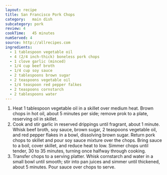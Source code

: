 ```yaml
---
layout: recipe
title: San Francisco Pork Chops
category:	main dish					
subcategory: pork
review:	4
cookTime:	45 minutes
numServed: 4
source:	http://allrecipes.com
ingredients:
  - 1 tablespoon vegetable oil
  - 4 (2/4 inch-thick) boneless pork chops
  - 1 clove garlic (minced)
  - 1/4 cup beef broth
  - 1/4 cup soy sauce
  - 2 tablespoons brown sugar
  - 2 teaspoons vegetable oil
  - 1/4 teaspoon red pepper falkes
  - 2 teaspoons cornstarch
  - 2 tablespoons water
---
```


1. Heat 1 tablespoon vegetable oil in a skillet over medium heat. Brown chops in hot oil, about 5 minutes per side; remove prok to a plate, reserving oil in skillet.
2. Cook and stir garlic in reserved drippings until fragrant, about 1 minute. Whisk beef broth, soy sauce, brown sugar, 2 teaspoons vegetable oil, and red pepper flakes in a bowl, dissolving brown sugar. Return pork chops to skillet and pour soy sauce mixture over the chops. Bring sauce to a boil, cover skillet, and reduce heat to low. Simmer chops until tender, 30 to 35 minutes, turning once halfway through cooking.
3. Transfer chops to a serving platter. Whisk cornstarch and water in a small bowl until smooth; stir into pan juices and simmer until thickened, about 5 minutes. Pour sauce over chops to serve.
